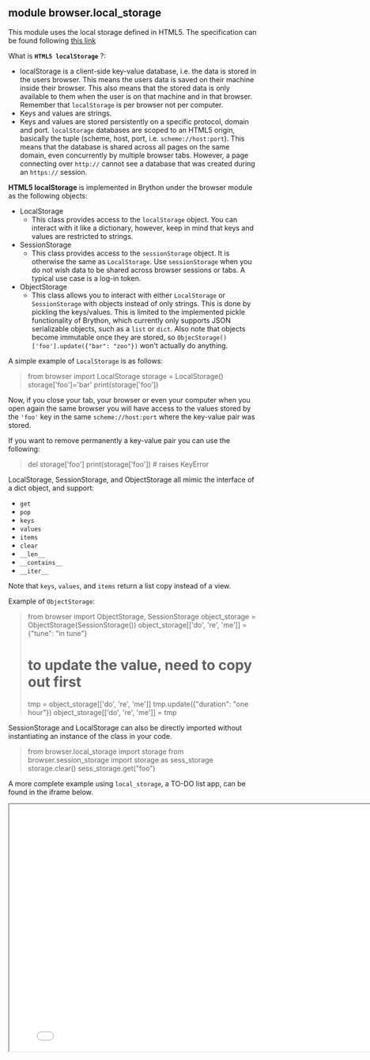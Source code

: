 module **browser.local_storage**
--------------------------------

This module uses the local storage defined in HTML5. The specification can be found following [this link](http://dev.w3.org/html5/webstorage/#the-localstorage-attribute)

What is **`HTML5 localStorage`** ?: 

- localStorage is a client-side key-value database, i.e. the data is stored in the users browser. This means the users data is saved on their machine inside their browser. This also means that the stored data is only available to them when the user is on that machine and in that browser. Remember that `localStorage` is per browser not per computer.
- Keys and values are strings.
- Keys and values are stored persistently on a specific protocol, domain and port. `localStorage` databases are scoped to an HTML5 origin, basically the tuple (scheme, host, port, i.e. `scheme://host:port`). This means that the database is shared across all pages on the same domain, even concurrently by multiple browser tabs. However, a page connecting over `http://` cannot see a database that was created during an `https://` session.

**HTML5 localStorage** is implemented in Brython under the browser module as the following objects:

- LocalStorage
  - This class provides access to the `localStorage` object. You can interact with it like a dictionary, however, keep in mind that keys and values are restricted to strings.
- SessionStorage
  - This class provides access to the `sessionStorage` object. It is otherwise the same as `LocalStorage`. Use `sessionStorage` when you do not wish data to be shared across browser sessions or tabs. A typical use case is a log-in token.
- ObjectStorage
  - This class allows you to interact with either `LocalStorage` or `SessionStorage` with objects instead of only strings. This is done by pickling the keys/values. This is limited to the implemented pickle functionality of Brython, which currently only supports JSON serializable objects, such as a `list` or `dict`. Also note that objects become immutable once they are stored, so  `ObjecStorage()['foo'].update({"bar": "zoo"})` won't actually do anything.

A simple example of `LocalStorage` is as follows:

>    from browser import LocalStorage
>    storage = LocalStorage()
>    storage['foo']='bar'
>    print(storage['foo'])

Now, if you close your tab, your browser or even your computer when you open again the same browser you will have access to the values stored by the `'foo'` key in the same `scheme://host:port` where the key-value pair was stored.

If you want to remove permanently a key-value pair you can use the following:

>    del storage['foo']
>    print(storage['foo']) # raises KeyError

LocalStorage, SessionStorage, and ObjectStorage all mimic the interface of a dict object, and support:

- `get`
- `pop`
- `keys`
- `values`
- `items`
- `clear`
- `__len__`
- `__contains__`
- `__iter__`

Note that `keys`, `values`, and `items` return a list copy instead of a view.

Example of `ObjectStorage`:

>    from browser import ObjectStorage, SessionStorage
>    object_storage = ObjectStorage(SessionStorage())
>    object_storage[['do', 're', 'me']] = {"tune": "in tune"}
>    # to update the value, need to copy out first
>    tmp = object_storage[['do', 're', 'me']]
>    tmp.update({"duration": "one hour"})
>    object_storage[['do', 're', 'me']] = tmp

SessionStorage and LocalStorage can also be directly imported without instantiating an instance of the class in your code.

>    from browser.local_storage import storage
>    from browser.session_storage import storage as sess_storage
>    storage.clear()
>    sess_storage.get("foo")

A more complete example using `local_storage`, a TO-DO list app, can be found in the iframe below.

<iframe src="./examples/local_storage/local-storage-example.html" width=800, height=500></iframe>
